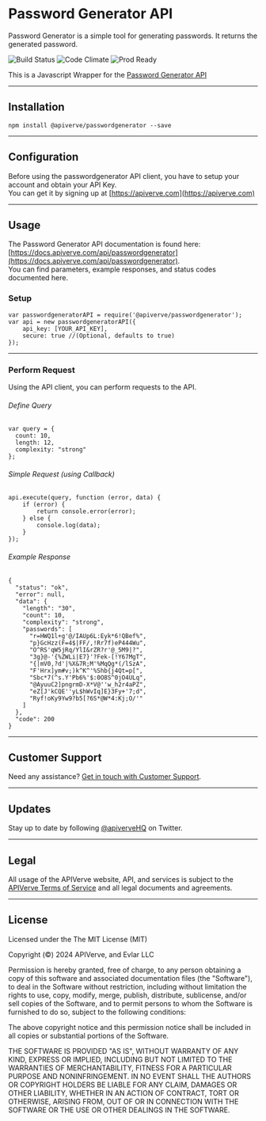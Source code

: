 Password Generator API
============

Password Generator is a simple tool for generating passwords. It returns the generated password.

![Build Status](https://img.shields.io/badge/build-passing-green)
![Code Climate](https://img.shields.io/badge/maintainability-B-purple)
![Prod Ready](https://img.shields.io/badge/production-ready-blue)

This is a Javascript Wrapper for the [Password Generator API](https://apiverve.com/marketplace/api/passwordgenerator)

---

## Installation
	npm install @apiverve/passwordgenerator --save

---

## Configuration

Before using the passwordgenerator API client, you have to setup your account and obtain your API Key.  
You can get it by signing up at [https://apiverve.com](https://apiverve.com)

---

## Usage

The Password Generator API documentation is found here: [https://docs.apiverve.com/api/passwordgenerator](https://docs.apiverve.com/api/passwordgenerator).  
You can find parameters, example responses, and status codes documented here.

### Setup

```
var passwordgeneratorAPI = require('@apiverve/passwordgenerator');
var api = new passwordgeneratorAPI({
    api_key: [YOUR_API_KEY],
    secure: true //(Optional, defaults to true)
});
```

---


### Perform Request
Using the API client, you can perform requests to the API.

###### Define Query

```
var query = {
  count: 10,
  length: 12,
  complexity: "strong"
};
```

###### Simple Request (using Callback)

```
api.execute(query, function (error, data) {
    if (error) {
        return console.error(error);
    } else {
        console.log(data);
    }
});
```

###### Example Response

```
{
  "status": "ok",
  "error": null,
  "data": {
    "length": "30",
    "count": 10,
    "complexity": "strong",
    "passwords": [
      "r=HWQ1l+g'@/IAUp6L:Eyk*6!QBef%",
      "p}GcHzz(F=4$|FF/,!Rr7f)eP444Wu",
      "O^RS'qW5jRq/YlI&rZR?r'@_5M9|?",
      "3g}@-'{%ZWLi|E7}'?Fek-[!Y67MgT",
      "{|mV0,?d'|%X&7R;M'%MqQg*(/lSzA",
      "F'Hrx]ym#v;)k^K^'%Shb{j4Qt=p[",
      "Sbc*7(^s.Y'Pb6%'$:0O8S^0jO4ULq",
      "@AyuuC2]pngrmD-X*V@''w_h2r4aPZ",
      "eZ[J'kCQE''yL$hWvIq]E}3Fy+'7;d",
      "Ryf!oKy9Yw9?b5[?6S*@W*4:Kj;O/'"
    ]
  },
  "code": 200
}
```

---

## Customer Support

Need any assistance? [Get in touch with Customer Support](https://apiverve.com/contact).

---

## Updates
Stay up to date by following [@apiverveHQ](https://twitter.com/apiverveHQ) on Twitter.

---

## Legal

All usage of the APIVerve website, API, and services is subject to the [APIVerve Terms of Service](https://apiverve.com/terms) and all legal documents and agreements.

---

## License
Licensed under the The MIT License (MIT)

Copyright (&copy;) 2024 APIVerve, and Evlar LLC

Permission is hereby granted, free of charge, to any person obtaining a copy of this software and associated documentation files (the "Software"), to deal in the Software without restriction, including without limitation the rights to use, copy, modify, merge, publish, distribute, sublicense, and/or sell copies of the Software, and to permit persons to whom the Software is furnished to do so, subject to the following conditions:

The above copyright notice and this permission notice shall be included in all copies or substantial portions of the Software.

THE SOFTWARE IS PROVIDED "AS IS", WITHOUT WARRANTY OF ANY KIND, EXPRESS OR IMPLIED, INCLUDING BUT NOT LIMITED TO THE WARRANTIES OF MERCHANTABILITY, FITNESS FOR A PARTICULAR PURPOSE AND NONINFRINGEMENT. IN NO EVENT SHALL THE AUTHORS OR COPYRIGHT HOLDERS BE LIABLE FOR ANY CLAIM, DAMAGES OR OTHER LIABILITY, WHETHER IN AN ACTION OF CONTRACT, TORT OR OTHERWISE, ARISING FROM, OUT OF OR IN CONNECTION WITH THE SOFTWARE OR THE USE OR OTHER DEALINGS IN THE SOFTWARE.